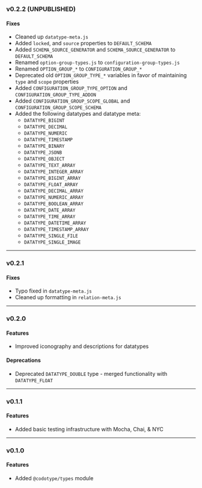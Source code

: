 ### v0.2.2 (UNPUBLISHED)

#### Fixes
* Cleaned up `datatype-meta.js`
* Added `locked`, and `source` properties to `DEFAULT_SCHEMA`
* Added `SCHEMA_SOURCE_GENERATOR` and `SCHEMA_SOURCE_GENERATOR` to `DEFAULT_SCHEMA`
* Renamed `option-group-types.js` to `configuration-group-types.js`
* Renamed `OPTION_GROUP_*` to `CONFIGURATION_GROUP_*`
* Deprecated old `OPTION_GROUP_TYPE_*` variables in favor of maintaining `type` and `scope` properties
* Added `CONFIGURATION_GROUP_TYPE_OPTION` and `CONFIGURATION_GROUP_TYPE_ADDON`
* Added `CONFIGURATION_GROUP_SCOPE_GLOBAL` and `CONFIGURATION_GROUP_SCOPE_SCHEMA`
* Added the following datatypes and datatype meta:
  - `DATATYPE_BIGINT`
  - `DATATYPE_DECIMAL`
  - `DATATYPE_NUMERIC`
  - `DATATYPE_TIMESTAMP`
  - `DATATYPE_BINARY`
  - `DATATYPE_JSONB`
  - `DATATYPE_OBJECT`
  - `DATATYPE_TEXT_ARRAY`
  - `DATATYPE_INTEGER_ARRAY`
  - `DATATYPE_BIGINT_ARRAY`
  - `DATATYPE_FLOAT_ARRAY`
  - `DATATYPE_DECIMAL_ARRAY`
  - `DATATYPE_NUMERIC_ARRAY`
  - `DATATYPE_BOOLEAN_ARRAY`
  - `DATATYPE_DATE_ARRAY`
  - `DATATYPE_TIME_ARRAY`
  - `DATATYPE_DATETIME_ARRAY`
  - `DATATYPE_TIMESTAMP_ARRAY`
  - `DATATYPE_SINGLE_FILE`
  - `DATATYPE_SINGLE_IMAGE`

---

### v0.2.1

#### Fixes
* Typo fixed in `datatype-meta.js`
* Cleaned up formatting in `relation-meta.js`

---

### v0.2.0

#### Features
* Improved iconography and descriptions for datatypes

#### Deprecations
* Deprecated `DATATYPE_DOUBLE` type - merged functionality with `DATATYPE_FLOAT`

---

### v0.1.1

#### Features
* Added basic testing infrastructure with Mocha, Chai, & NYC

---

### v0.1.0

#### Features
* Added `@codotype/types` module
